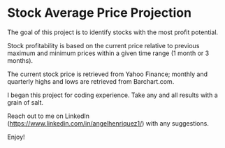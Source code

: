 # Stock Average Price Projection

The goal of this project is to identify stocks with the most profit potential. 

Stock profitability is based on the current price relative to previous maximum and minimum prices within a given time range (1 month or 3 months).

The current stock price is retrieved from Yahoo Finance; monthly and quarterly highs and lows are retrieved from Barchart.com.

I began this project for coding experience. Take any and all results with a grain of salt.

Reach out to me on LinkedIn (https://www.linkedin.com/in/angelhenriquez1/) with any suggestions.

Enjoy!
